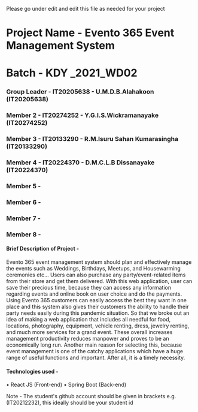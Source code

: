 Please go under edit and edit this file as needed for your project

# Project Name - Evento 365 Event Management System  
# Batch - KDY _2021_WD02
### Group Leader - IT20205638 - U.M.D.B.Alahakoon (IT20205638)
### Member 2 - IT20274252 - Y.G.I.S.Wickramanayake (IT20274252)
### Member 3 - IT20133290 - R.M.Isuru Sahan Kumarasingha (IT20133290)
### Member 4 - IT20224370 - D.M.C.L.B Dissanayake (IT20224370)
### Member 5 - 
### Member 6 - 
### Member 7 - 
### Member 8 - 

#### Brief Description of Project - 

Evento 365 event management system should plan and effectively manage the events such as Weddings, Birthdays, Meetups, and Housewarming ceremonies etc...
Users can also purchase any party/event-related items from their store and get them delivered.
With this web application, user can save their precious time, because they can access any information regarding events and online book on user choice and do the payments.
Using Evento 365 customers can easily access the best they want in one place
and this system also gives their customers the ability to handle their party needs easily during this pandemic situation.
So that we broke out an idea of making a web application that includes all needful for food, locations, photography, equipment, vehicle renting, dress, jewelry renting, and much more services for a grand event.
These overall increases management productivity reduces manpower and proves to be an economically long run. Another main reason for selecting this, because event management is one of the catchy applications which have a huge range of useful functions and important. After all, it is a timely necessity.

#### Technologies used - 

• React JS (Front-end)
• Spring Boot (Back-end)

Note - The student's github account should be given in brackets e.g. (IT20212232), this ideally should be your student id 

